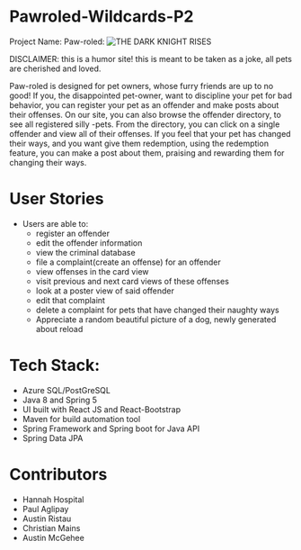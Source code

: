 # Pawroled-Wildcards-P2
Project Name: Paw-roled:
![THE DARK KNIGHT RISES](https://user-images.githubusercontent.com/89423129/157975125-c8ccafe7-bb6e-4873-861a-c6acf41844f8.png)


DISCLAIMER: this is a humor site! this is meant to be taken as a joke, all pets are cherished and loved.

Paw-roled is designed for pet owners, whose furry friends are up to no good! 
If you, the disappointed pet-owner, want to discipline your pet for bad behavior, you can register your pet as an offender and make posts about their offenses. 
On our site, you can also browse the offender directory, to see all registered silly -pets. 
From the directory, you can click on a single offender and view all of their offenses.  If you feel that your pet has changed their ways, and you want give them redemption, using the redemption feature, you can make a post about them, praising and rewarding them for changing their ways.

# User Stories
* Users are able to:
    * register an offender
    * edit the offender information
    * view the criminal database
    * file a complaint(create an offense) for an offender
    * view offenses in the card view
    * visit previous and next card views of these offenses
    * look at a poster view of said offender
    * edit that complaint
    * delete a complaint for pets that have changed their naughty ways
    * Appreciate a random beautiful picture of a dog, newly generated about reload

# Tech Stack:
* Azure SQL/PostGreSQL 
* Java 8 and Spring 5
* UI built with React JS and React-Bootstrap
* Maven for build automation tool
* Spring Framework and Spring boot for Java API
* Spring Data JPA 



# Contributors
* Hannah Hospital
* Paul Aglipay
* Austin Ristau
* Christian Mains
* Austin McGehee
